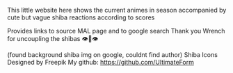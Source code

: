 This little website here shows the current animes in season accompanied by cute but vague shiba reactions according to scores

Provides links to source MAL page and to google search
Thank you Wrench for uncoupling the shibas 👁️👄👁️

(found background shiba img on google, couldnt find author)
Shiba Icons Designed by Freepik
My github: https://github.com/UltimateForm
